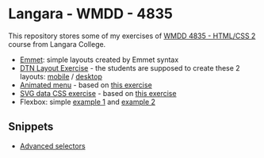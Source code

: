 # Langara - WMDD - 4835

This repository stores some of my exercises of [WMDD 4835 - HTML/CSS 2](http://wrmf.ca/posts/wmadd-4835-outline/) course from Langara College.

* [Emmet](https://rawgit.com/leonardofaria/langara-wmdd-4835/master/emmet.html): simple layouts created by Emmet syntax
* [DTN Layout Exercise](https://rawgit.com/leonardofaria/langara-wmdd-4835/master/dtn-layout-exercise/index.html) - the students are supposed to create these 2 layouts: [mobile](https://rawgit.com/leonardofaria/langara-wmdd-4835/master/dtn-layout-exercise/Screenshots/Mobile-FullBonus.png) / [desktop](https://rawgit.com/leonardofaria/langara-wmdd-4835/master/dtn-layout-exercise/Screenshots/FullWidth-FullBonus.png)
* [Animated menu](https://rawgit.com/leonardofaria/langara-wmdd-4835/master/animated-menu/index.html) - based on [this exercise](http://wrmf.ca/posts/hiding-menu-exercise-1/)
* [SVG data CSS exercise](https://rawgit.com/leonardofaria/langara-wmdd-4835/master/svg-data-css/index.html) - based on [this exercise](http://wrmf.ca/posts/exercise-svg-data-css/)
* Flexbox: simple [example 1](https://rawgit.com/leonardofaria/langara-wmdd-4835/master/flexbox/example1.html) and [example 2](https://rawgit.com/leonardofaria/langara-wmdd-4835/master/flexbox/example2.html)

## Snippets

* [Advanced selectors](http://jsfiddle.net/leonardofaria/4jkx9qvc/)